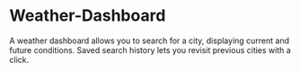 # Weather-Dashboard
A weather dashboard allows you to search for a city, displaying current and future conditions. Saved search history lets you revisit previous cities with a click.
